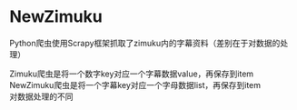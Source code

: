 # NewZimuku

Python爬虫使用Scrapy框架抓取了zimuku内的字幕资料（差别在于对数据的处理）</br>

Zimuku爬虫是将一个数字key对应一个字幕数据value，再保存到item</br>
NewZimuku爬虫是将一个字幕key对应一个字母数据list，再保存到item</br>
对数据处理的不同</br>

